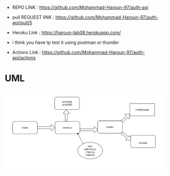 
* REPO LINK : https://github.com/Mohammad-Haroun-97/auth-api 
* pull REQUEST lINK : https://github.com/Mohammad-Haroun-97/auth-api/pull/5

* Heroku Link : https://haroun-lab08.herokuapp.com/ 

* i think you have tp test it using postman or thunder

* Actions Link : https://github.com/Mohammad-Haroun-97/auth-api/actions 

# UML
![](UML-Lab08.PNG)